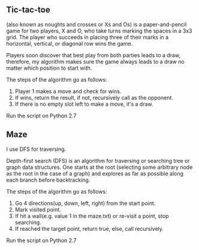 ## Tic-tac-toe
(also known as noughts and crosses or Xs and Os) is a paper-and-pencil game for two players, X and O, who take turns marking the spaces in a 3x3 grid. The player who succeeds in placing three of their marks in a horizontal, vertical, or diagonal row wins the game.

Players soon discover that best play from both parties leads to a draw, therefore, my algorithm makes sure the game always leads to a draw no matter which position to start with.

The steps of the algorithm go as follows:
1. Player 1 makes a move and check for wins.
2. If wins, return the result, if not, recursively call as the opponent.
3. If there is no empty slot left to make a move, it's a draw.

Run the script on Python 2.7

## Maze
I use DFS for traversing.

Depth-first search (DFS) is an algorithm for traversing or searching tree or graph data structures. One starts at the root (selecting some arbitrary node as the root in the case of a graph) and explores as far as possible along each branch before backtracking.

The steps of the algorithm go as follows:
1. Go 4 directions(up, down, left, right) from the start point.
2. Mark visited point. 
2. If hit a wall(e.g. value 1 in the maze.txt) or re-visit a point, stop searching.
3. If reached the target point, return true, else, call recursively.

Run the script on Python 2.7


